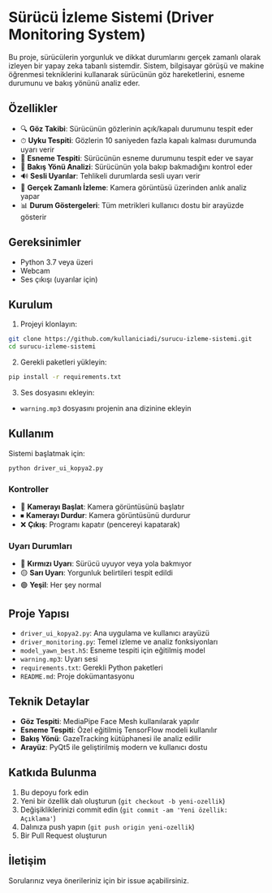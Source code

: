 # Sürücü İzleme Sistemi (Driver Monitoring System)

Bu proje, sürücülerin yorgunluk ve dikkat durumlarını gerçek zamanlı olarak izleyen bir yapay zeka tabanlı sistemdir. Sistem, bilgisayar görüşü ve makine öğrenmesi tekniklerini kullanarak sürücünün göz hareketlerini, esneme durumunu ve bakış yönünü analiz eder.

## Özellikler

- 🔍 **Göz Takibi**: Sürücünün gözlerinin açık/kapalı durumunu tespit eder
- ⏱ **Uyku Tespiti**: Gözlerin 10 saniyeden fazla kapalı kalması durumunda uyarı verir
- 🥱 **Esneme Tespiti**: Sürücünün esneme durumunu tespit eder ve sayar
- 👀 **Bakış Yönü Analizi**: Sürücünün yola bakıp bakmadığını kontrol eder
- 🔊 **Sesli Uyarılar**: Tehlikeli durumlarda sesli uyarı verir
- 🎥 **Gerçek Zamanlı İzleme**: Kamera görüntüsü üzerinden anlık analiz yapar
- 📊 **Durum Göstergeleri**: Tüm metrikleri kullanıcı dostu bir arayüzde gösterir

## Gereksinimler

- Python 3.7 veya üzeri
- Webcam
- Ses çıkışı (uyarılar için)

## Kurulum

1. Projeyi klonlayın:
```bash
git clone https://github.com/kullaniciadi/surucu-izleme-sistemi.git
cd surucu-izleme-sistemi
```

2. Gerekli paketleri yükleyin:
```bash
pip install -r requirements.txt
```

3. Ses dosyasını ekleyin:
- `warning.mp3` dosyasını projenin ana dizinine ekleyin

## Kullanım

Sistemi başlatmak için:

```bash
python driver_ui_kopya2.py
```

### Kontroller

- 🎥 **Kamerayı Başlat**: Kamera görüntüsünü başlatır
- ⏹ **Kamerayı Durdur**: Kamera görüntüsünü durdurur
- ❌ **Çıkış**: Programı kapatır (pencereyi kapatarak)

### Uyarı Durumları

- 🔴 **Kırmızı Uyarı**: Sürücü uyuyor veya yola bakmıyor
- 🟡 **Sarı Uyarı**: Yorgunluk belirtileri tespit edildi
- 🟢 **Yeşil**: Her şey normal

## Proje Yapısı

- `driver_ui_kopya2.py`: Ana uygulama ve kullanıcı arayüzü
- `driver_monitoring.py`: Temel izleme ve analiz fonksiyonları
- `model_yawn_best.h5`: Esneme tespiti için eğitilmiş model
- `warning.mp3`: Uyarı sesi
- `requirements.txt`: Gerekli Python paketleri
- `README.md`: Proje dokümantasyonu

## Teknik Detaylar

- **Göz Tespiti**: MediaPipe Face Mesh kullanılarak yapılır
- **Esneme Tespiti**: Özel eğitilmiş TensorFlow modeli kullanılır
- **Bakış Yönü**: GazeTracking kütüphanesi ile analiz edilir
- **Arayüz**: PyQt5 ile geliştirilmiş modern ve kullanıcı dostu

## Katkıda Bulunma

1. Bu depoyu fork edin
2. Yeni bir özellik dalı oluşturun (`git checkout -b yeni-ozellik`)
3. Değişikliklerinizi commit edin (`git commit -am 'Yeni özellik: Açıklama'`)
4. Dalınıza push yapın (`git push origin yeni-ozellik`)
5. Bir Pull Request oluşturun

## İletişim

Sorularınız veya önerileriniz için bir issue açabilirsiniz.

